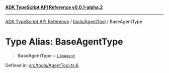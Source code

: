 [**ADK TypeScript API Reference v0.0.1-alpha.2**](../../../README.md)

***

[ADK TypeScript API Reference](../../../modules.md) / [tools/AgentTool](../README.md) / BaseAgentType

# Type Alias: BaseAgentType

> **BaseAgentType** = [`LlmAgent`](../../../agents/LlmAgent/classes/LlmAgent.md)

Defined in: [src/tools/AgentTool.ts:6](https://github.com/njraladdin/adk-typescript/blob/main/src/tools/AgentTool.ts#L6)
